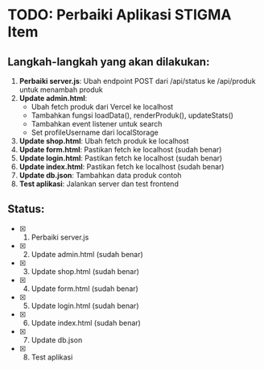 # TODO: Perbaiki Aplikasi STIGMA Item

## Langkah-langkah yang akan dilakukan:

1. **Perbaiki server.js**: Ubah endpoint POST dari /api/status ke /api/produk untuk menambah produk
2. **Update admin.html**: 
   - Ubah fetch produk dari Vercel ke localhost
   - Tambahkan fungsi loadData(), renderProduk(), updateStats()
   - Tambahkan event listener untuk search
   - Set profileUsername dari localStorage
3. **Update shop.html**: Ubah fetch produk ke localhost
4. **Update form.html**: Pastikan fetch ke localhost (sudah benar)
5. **Update login.html**: Pastikan fetch ke localhost (sudah benar)
6. **Update index.html**: Pastikan fetch ke localhost (sudah benar)
7. **Update db.json**: Tambahkan data produk contoh
8. **Test aplikasi**: Jalankan server dan test frontend

## Status:
- [x] 1. Perbaiki server.js
- [x] 2. Update admin.html (sudah benar)
- [x] 3. Update shop.html (sudah benar)
- [x] 4. Update form.html (sudah benar)
- [x] 5. Update login.html (sudah benar)
- [x] 6. Update index.html (sudah benar)
- [x] 7. Update db.json
- [x] 8. Test aplikasi
